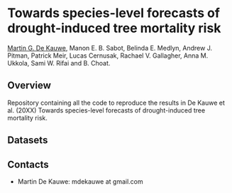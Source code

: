# Towards species-level forecasts of drought-induced tree mortality risk

[Martin G. De Kauwe](https://mdekauwe.github.io/),
Manon E. B. Sabot, Belinda E. Medlyn, Andrew J. Pitman, Patrick Meir, Lucas Cernusak, Rachael V. Gallagher, Anna M. Ukkola, Sami W. Rifai and B. Choat.


## Overview

Repository containing all the code to reproduce the results in De Kauwe et al. (20XX) Towards species-level forecasts of drought-induced tree mortality risk.


## Datasets


## Contacts

- Martin De Kauwe: mdekauwe at gmail.com

